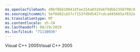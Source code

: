 ```yaml
---
ms.openlocfilehash: 49bf86810041dfee254a0319a6f9db62350799c8
ms.sourcegitcommit: 5ef0d02cb57c7153fd9d5417cdcad45665af832e
ms.translationtype: MT
ms.contentlocale: zh-CN
ms.lasthandoff: 08/29/2019
ms.locfileid: "71138036"
---
```

<span data-ttu-id="c4175-101">Visual C++ 2005</span><span class="sxs-lookup"><span data-stu-id="c4175-101">Visual C++ 2005</span></span>